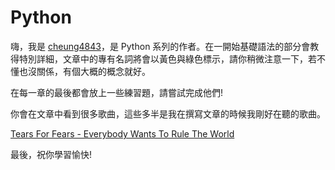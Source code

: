 # Python
嗨，我是 [cheung4843](https://github.com/cheung4843)，是 Python 系列的作者。在一開始基礎語法的部分會教得特別詳細，文章中的專有名詞將會以黃色與綠色標示，請你稍微注意一下，若不懂也沒關係，有個大概的概念就好。

在每一章的最後都會放上一些練習題，請嘗試完成他們!

你會在文章中看到很多歌曲，這些多半是我在撰寫文章的時候我剛好在聽的歌曲。

[Tears For Fears - Everybody Wants To Rule The World](https://www.youtube.com/watch?v=tSBWmxwT8So)

最後，祝你學習愉快!